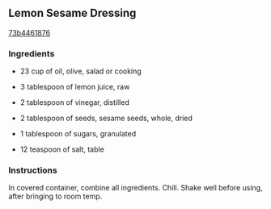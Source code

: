 ## Lemon Sesame Dressing

[73b4461876](http://www.food.com/recipe/lemon-sesame-dressing-60815)

### Ingredients

 - 23 cup of oil, olive, salad or cooking

 - 3 tablespoon of lemon juice, raw

 - 2 tablespoon of vinegar, distilled

 - 2 tablespoon of seeds, sesame seeds, whole, dried

 - 1 tablespoon of sugars, granulated

 - 12 teaspoon of salt, table

### Instructions

In covered container, combine all ingredients. Chill. Shake well before using, after bringing to room temp.